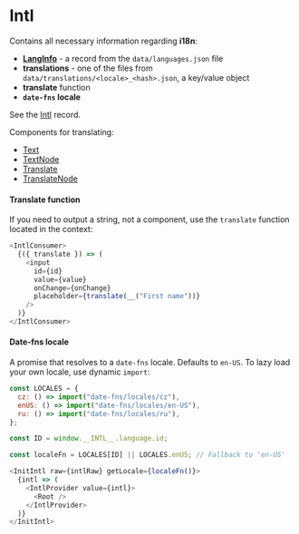 # Intl

Contains all necessary information regarding **i18n**:
* **[LangInfo](./records#langinfo)** - a record from the `data/languages.json` file
* **translations** - one of the files from `data/translations/<locale>_<hash>.json`, a key/value object
* **translate** function
* **`date-fns` locale**

See the [Intl](./records#intl) record.

Components for translating:
* [Text](./components#text)
* [TextNode](./components#textnode)
* [Translate](./components#translate)
* [TranslateNode](./components#translatenode)

#### Translate function

If you need to output a string, not a component, use the `translate` function located in the context:

```js
<IntlConsumer>
  {({ translate }) => (
    <input
      id={id}
      value={value} 
      onChange={onChange}
      placeholder={translate(__("First name"))}
    />
  )}
</IntlConsumer>
```

#### Date-fns locale

A promise that resolves to a `date-fns` locale. Defaults to `en-US`. To lazy load your own locale, use dynamic `import`:

```js
const LOCALES = {
  cz: () => import("date-fns/locales/cz"),
  enUS: () => import("date-fns/locales/en-US"),
  ru: () => import("date-fns/locales/ru"),
};

const ID = window.__INTL__.language.id;

const localeFn = LOCALES[ID] || LOCALES.enUS; // Fallback to 'en-US'

<InitIntl raw={intlRaw} getLocale={localeFn()}>
  {intl => (
    <IntlProvider value={intl}>
      <Root />
    </IntlProvider>
  )}
</InitIntl>
```
